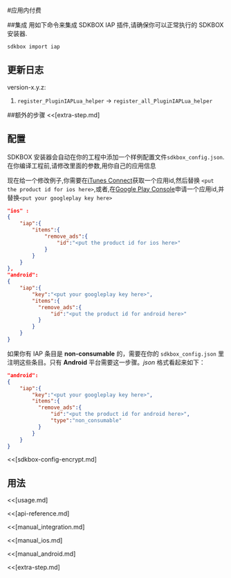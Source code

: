 <!--
Include Base: /Users/niteluo/Projects/store/doc/en/src/iap/v3-cpp
-->

#应用内付费

##集成
用如下命令来集成 SDKBOX IAP 插件,请确保你可以正常执行的 SDKBOX 安装器.
```bash
sdkbox import iap
```

## 更新日志

version-x.y.z:
1. `register_PluginIAPLua_helper` -> `register_all_PluginIAPLua_helper`

##额外的步骤
<<[extra-step.md]

## 配置
SDKBOX 安装器会自动在你的工程中添加一个样例配置文件`sdkbox_config.json`.在你编译工程前,请修改里面的参数,用你自己的应用信息

现在给一个修改例子,你需要在[iTunes Connect](http://itunesconnect.apple.com)获取一个应用id,然后替换 `<put the product id for ios here>`,或者,在[Google Play Console](https://play.google.com/apps/publish)申请一个应用id,并替换`<put your googleplay key here>`
```json
"ios" :
{
    "iap":{
        "items":{
            "remove_ads":{
                "id":"<put the product id for ios here>"
            }
        }
    }
},
"android":
{
    "iap":{
        "key":"<put your googleplay key here>",
        "items":{
          "remove_ads":{
              "id":"<put the product id for android here>"
          }
        }
    }
}
```

如果你有 IAP 条目是 __non-consumable__ 的，需要在你的 `sdkbox_config.json` 里注明这些条目。只有 __Android__ 平台需要这一步骤。*json* 格式看起来如下：
```json
"android":
{
    "iap":{
        "key":"<put your googleplay key here>",
        "items":{
          "remove_ads":{
              "id":"<put the product id for android here>",
              "type":"non_consumable"
          }
        }
    }
}
```

<<[sdkbox-config-encrypt.md]

## 用法
<<[usage.md]

<<[api-reference.md]

<<[manual_integration.md]

<<[manual_ios.md]

<<[manual_android.md]

<<[extra-step.md]
